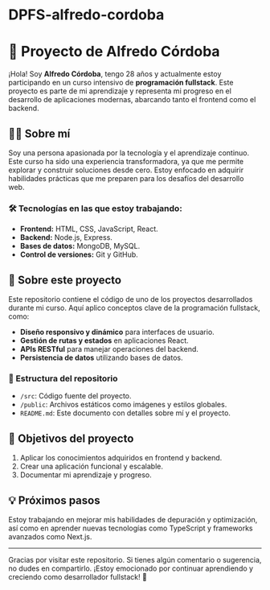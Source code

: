 # DPFS-alfredo-cordoba
# 🚀 Proyecto de Alfredo Córdoba

¡Hola! Soy **Alfredo Córdoba**, tengo 28 años y actualmente estoy participando en un curso intensivo de **programación fullstack**. Este proyecto es parte de mi aprendizaje y representa mi progreso en el desarrollo de aplicaciones modernas, abarcando tanto el frontend como el backend.

## 🧑‍💻 Sobre mí

Soy una persona apasionada por la tecnología y el aprendizaje continuo. Este curso ha sido una experiencia transformadora, ya que me permite explorar y construir soluciones desde cero. Estoy enfocado en adquirir habilidades prácticas que me preparen para los desafíos del desarrollo web.

### 🛠️ Tecnologías en las que estoy trabajando:
- **Frontend:** HTML, CSS, JavaScript, React.
- **Backend:** Node.js, Express.
- **Bases de datos:** MongoDB, MySQL.
- **Control de versiones:** Git y GitHub.

## 📂 Sobre este proyecto

Este repositorio contiene el código de uno de los proyectos desarrollados durante mi curso. Aquí aplico conceptos clave de la programación fullstack, como:
- **Diseño responsivo y dinámico** para interfaces de usuario.
- **Gestión de rutas y estados** en aplicaciones React.
- **APIs RESTful** para manejar operaciones del backend.
- **Persistencia de datos** utilizando bases de datos.

### 📜 Estructura del repositorio
- `/src`: Código fuente del proyecto.
- `/public`: Archivos estáticos como imágenes y estilos globales.
- `README.md`: Este documento con detalles sobre mí y el proyecto.

## 🌟 Objetivos del proyecto
1. Aplicar los conocimientos adquiridos en frontend y backend.
2. Crear una aplicación funcional y escalable.
3. Documentar mi aprendizaje y progreso.

## 💡 Próximos pasos
Estoy trabajando en mejorar mis habilidades de depuración y optimización, así como en aprender nuevas tecnologías como TypeScript y frameworks avanzados como Next.js.

---

Gracias por visitar este repositorio. Si tienes algún comentario o sugerencia, no dudes en compartirlo. ¡Estoy emocionado por continuar aprendiendo y creciendo como desarrollador fullstack! 🚀
